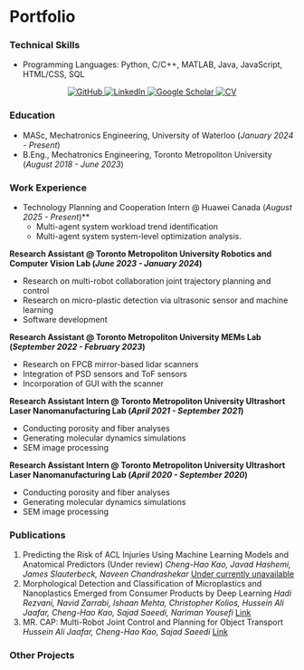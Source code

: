 # Portfolio

### Technical Skills
- Programming Languages: Python, C/C++, MATLAB, Java, JavaScript, HTML/CSS, SQL
<p align="center">
  <a href="https://github.com/HowardKao-1130" target="_blank">
    <img src="https://img.shields.io/badge/GitHub-181717?style=for-the-badge&logo=github&logoColor=white" alt="GitHub"/>
  </a>
  <a href="https://www.linkedin.com/in/your-linkedin-username" target="_blank">
    <img src="https://img.shields.io/badge/LinkedIn-0A66C2?style=for-the-badge&logo=linkedin&logoColor=white" alt="LinkedIn"/>
  </a>
  <a href="https://scholar.google.com/citations?user=your_scholar_id" target="_blank">
    <img src="https://img.shields.io/badge/Google%20Scholar-4285F4?style=for-the-badge&logo=google-scholar&logoColor=white" alt="Google Scholar"/>
  </a>
  <a href="/assets/pdf/cv.pdf" target="_blank">
    <img src="https://img.shields.io/badge/CV-Download-green?style=for-the-badge&logo=adobe-acrobat-reader&logoColor=white" alt="CV"/>
  </a>
</p>

### Education
- MASc, Mechatronics Engineering, University of Waterloo (_January 2024 - Present_)	 			        		
- B.Eng., Mechatronics Engineering, Toronto Metropoliton University (_August 2018 - June 2023_)

### Work Experience
- Technology Planning and Cooperation Intern @ Huawei Canada (_August 2025 - Present_)**
  - Multi-agent system workload trend identification
  - Multi-agent system system-level optimization analysis.

**Research Assistant @ Toronto Metropoliton University Robotics and Computer Vision Lab (_June 2023 - January 2024_)**
- Research on multi-robot collaboration joint trajectory planning and control
- Research on micro-plastic detection via ultrasonic sensor and machine learning
- Software development

**Research Assistant @ Toronto Metropoliton University MEMs Lab (_September 2022 - February 2023_)**
- Research on FPCB mirror-based lidar scanners
- Integration of PSD sensors and ToF sensors
- Incorporation of GUI with the scanner

**Research Assistant Intern @ Toronto Metropoliton University Ultrashort Laser
Nanomanufacturing Lab (_April 2021 - September 2021_)**
- Conducting porosity and fiber analyses
- Generating molecular dynamics simulations
- SEM image processing

**Research Assistant Intern @ Toronto Metropoliton University Ultrashort Laser
Nanomanufacturing Lab (_April 2020 - September 2020_)**
- Conducting porosity and fiber analyses
- Generating molecular dynamics simulations
- SEM image processing

### Publications
1. Predicting the Risk of ACL Injuries Using Machine Learning Models and Anatomical Predictors (Under review) *Cheng-Hao Kao, Javad Hashemi, James Slauterbeck, Naveen Chandrashekar* [Under currently unavailable](https://howardkao-1130.github.io/portfolio/)
2. Morphological Detection and Classification of Microplastics and Nanoplastics Emerged from Consumer Products by Deep Learning *Hadi Rezvani, Navid Zarrabi, Ishaan Mehta, Christopher Kolios, Hussein Ali Jaafar, Cheng-Hao Kao, Sajad Saeedi, Nariman Yousefi* [Link](https://arxiv.org/abs/2409.13688)
3. MR. CAP: Multi-Robot Joint Control and Planning for Object Transport *Hussein Ali Jaafar, Cheng-Hao Kao, Sajad Saeedi* [Link](https://ieeexplore.ieee.org/document/10380779)

### Other Projects
